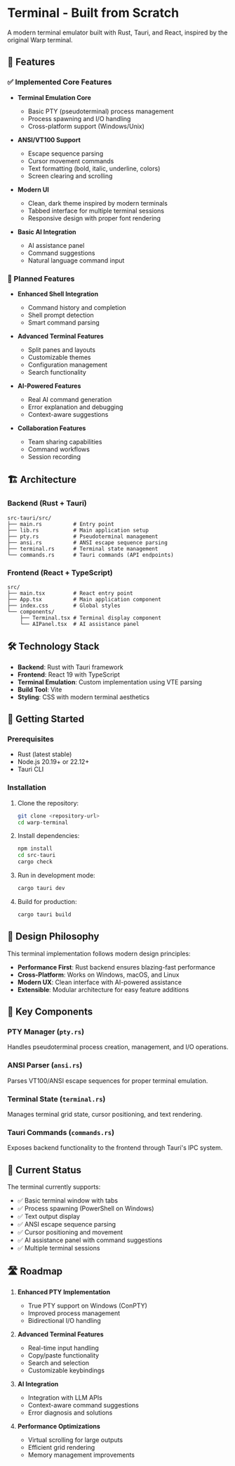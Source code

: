 # Terminal - Built from Scratch

A modern terminal emulator built with Rust, Tauri, and React, inspired by the original Warp terminal.

## 🚀 Features

### ✅ Implemented Core Features

- **Terminal Emulation Core**
  - Basic PTY (pseudoterminal) process management
  - Process spawning and I/O handling
  - Cross-platform support (Windows/Unix)

- **ANSI/VT100 Support**
  - Escape sequence parsing
  - Cursor movement commands
  - Text formatting (bold, italic, underline, colors)
  - Screen clearing and scrolling

- **Modern UI**
  - Clean, dark theme inspired by modern terminals
  - Tabbed interface for multiple terminal sessions
  - Responsive design with proper font rendering

- **Basic AI Integration**
  - AI assistance panel
  - Command suggestions
  - Natural language command input

### 🚧 Planned Features

- **Enhanced Shell Integration**
  - Command history and completion
  - Shell prompt detection
  - Smart command parsing

- **Advanced Terminal Features**
  - Split panes and layouts
  - Customizable themes
  - Configuration management
  - Search functionality

- **AI-Powered Features**
  - Real AI command generation
  - Error explanation and debugging
  - Context-aware suggestions

- **Collaboration Features**
  - Team sharing capabilities
  - Command workflows
  - Session recording

## 🏗️ Architecture

### Backend (Rust + Tauri)

```
src-tauri/src/
├── main.rs          # Entry point
├── lib.rs           # Main application setup
├── pty.rs           # Pseudoterminal management
├── ansi.rs          # ANSI escape sequence parsing
├── terminal.rs      # Terminal state management
└── commands.rs      # Tauri commands (API endpoints)
```

### Frontend (React + TypeScript)

```
src/
├── main.tsx         # React entry point
├── App.tsx          # Main application component
├── index.css        # Global styles
└── components/
    ├── Terminal.tsx # Terminal display component
    └── AIPanel.tsx  # AI assistance panel
```

## 🛠️ Technology Stack

- **Backend**: Rust with Tauri framework
- **Frontend**: React 19 with TypeScript
- **Terminal Emulation**: Custom implementation using VTE parsing
- **Build Tool**: Vite
- **Styling**: CSS with modern terminal aesthetics

## 🚀 Getting Started

### Prerequisites

- Rust (latest stable)
- Node.js 20.19+ or 22.12+
- Tauri CLI

### Installation

1. Clone the repository:
   ```bash
   git clone <repository-url>
   cd warp-terminal
   ```

2. Install dependencies:
   ```bash
   npm install
   cd src-tauri
   cargo check
   ```

3. Run in development mode:
   ```bash
   cargo tauri dev
   ```

4. Build for production:
   ```bash
   cargo tauri build
   ```

## 🎨 Design Philosophy

This terminal implementation follows modern design principles:

- **Performance First**: Rust backend ensures blazing-fast performance
- **Cross-Platform**: Works on Windows, macOS, and Linux
- **Modern UX**: Clean interface with AI-powered assistance
- **Extensible**: Modular architecture for easy feature additions

## 🔧 Key Components

### PTY Manager (`pty.rs`)
Handles pseudoterminal process creation, management, and I/O operations.

### ANSI Parser (`ansi.rs`)
Parses VT100/ANSI escape sequences for proper terminal emulation.

### Terminal State (`terminal.rs`)
Manages terminal grid state, cursor positioning, and text rendering.

### Tauri Commands (`commands.rs`)
Exposes backend functionality to the frontend through Tauri's IPC system.

## 🎯 Current Status

The terminal currently supports:
- ✅ Basic terminal window with tabs
- ✅ Process spawning (PowerShell on Windows)
- ✅ Text output display
- ✅ ANSI escape sequence parsing
- ✅ Cursor positioning and movement
- ✅ AI assistance panel with command suggestions
- ✅ Multiple terminal sessions

## 🛣️ Roadmap

1. **Enhanced PTY Implementation**
   - True PTY support on Windows (ConPTY)
   - Improved process management
   - Bidirectional I/O handling

2. **Advanced Terminal Features**
   - Real-time input handling
   - Copy/paste functionality
   - Search and selection
   - Customizable keybindings

3. **AI Integration**
   - Integration with LLM APIs
   - Context-aware command suggestions
   - Error diagnosis and solutions

4. **Performance Optimizations**
   - Virtual scrolling for large outputs
   - Efficient grid rendering
   - Memory management improvements
